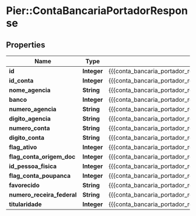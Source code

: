 # Pier::ContaBancariaPortadorResponse

## Properties
Name | Type | Description | Notes
------------ | ------------- | ------------- | -------------
**id** | **Integer** | {{{conta_bancaria_portador_response_id_value}}} | [optional] 
**id_conta** | **Integer** | {{{conta_bancaria_portador_response_id_conta_value}}} | [optional] 
**nome_agencia** | **String** | {{{conta_bancaria_portador_response_nome_agencia_value}}} | [optional] 
**banco** | **Integer** | {{{conta_bancaria_portador_response_banco_value}}} | [optional] 
**numero_agencia** | **String** | {{{conta_bancaria_portador_response_numero_agencia_value}}} | [optional] 
**digito_agencia** | **String** | {{{conta_bancaria_portador_response_digito_agencia_value}}} | [optional] 
**numero_conta** | **String** | {{{conta_bancaria_portador_response_numero_conta_value}}} | [optional] 
**digito_conta** | **String** | {{{conta_bancaria_portador_response_digito_conta_value}}} | [optional] 
**flag_ativo** | **Integer** | {{{conta_bancaria_portador_response_flag_ativo_value}}} | [optional] 
**flag_conta_origem_doc** | **Integer** | {{{conta_bancaria_portador_response_flag_conta_origem_doc_value}}} | [optional] 
**id_pessoa_fisica** | **Integer** | {{{conta_bancaria_portador_response_id_pessoa_fisica_value}}} | [optional] 
**flag_conta_poupanca** | **Integer** | {{{conta_bancaria_portador_response_flag_conta_poupanca_value}}} | [optional] 
**favorecido** | **String** | {{{conta_bancaria_portador_response_favorecido_value}}} | [optional] 
**numero_receira_federal** | **String** | {{{conta_bancaria_portador_response_numero_receira_federal_value}}} | [optional] 
**titularidade** | **Integer** | {{{conta_bancaria_portador_response_titularidade_value}}} | [optional] 


